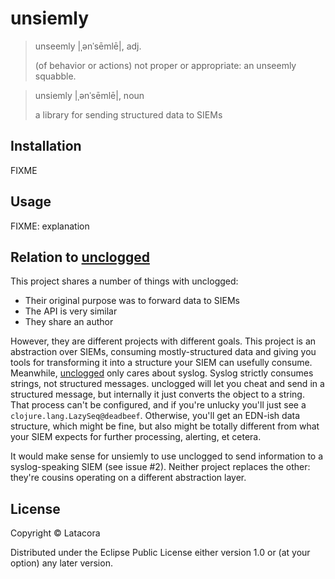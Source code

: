# unsiemly

> unseemly |ˌənˈsēmlē|, adj.
>
> (of behavior or actions) not proper or appropriate: an unseemly squabble.

> unsiemly |ˌənˈsēmlē|, noun
>
> a library for sending structured data to SIEMs

## Installation

FIXME

## Usage

FIXME: explanation

## Relation to [unclogged][unclogged]

This project shares a number of things with unclogged:

* Their original purpose was to forward data to SIEMs
* The API is very similar
* They share an author

However, they are different projects with different goals. This project is an
abstraction over SIEMs, consuming mostly-structured data and giving you tools
for transforming it into a structure your SIEM can usefully consume.
Meanwhile, [unclogged][unclogged] only cares about syslog. Syslog strictly
consumes strings, not structured messages. unclogged will let you cheat and send
in a structured message, but internally it just converts the object to a string.
That process can't be configured, and if you're unlucky you'll just see a
`clojure.lang.LazySeq@deadbeef`. Otherwise, you'll get an EDN-ish data
structure, which might be fine, but also might be totally different from what
your SIEM expects for further processing, alerting, et cetera.

It would make sense for unsiemly to use unclogged to send information to a
syslog-speaking SIEM (see issue #2). Neither project replaces the other: they're
cousins operating on a different abstraction layer.

[unclogged]: https://github.com/RackSec/unclogged

## License

Copyright © Latacora

Distributed under the Eclipse Public License either version 1.0 or (at
your option) any later version.
